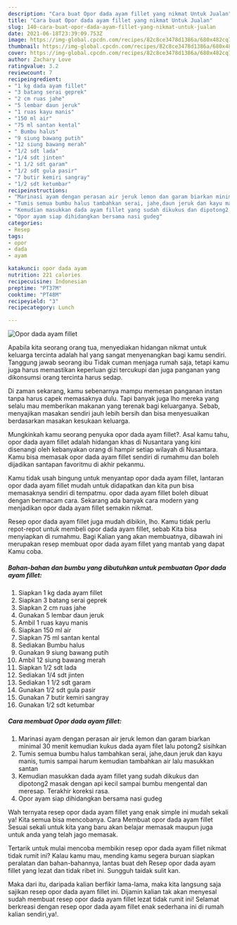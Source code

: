 ```yaml
---
description: "Cara buat Opor dada ayam fillet yang nikmat Untuk Jualan"
title: "Cara buat Opor dada ayam fillet yang nikmat Untuk Jualan"
slug: 140-cara-buat-opor-dada-ayam-fillet-yang-nikmat-untuk-jualan
date: 2021-06-18T23:39:09.753Z
image: https://img-global.cpcdn.com/recipes/82c8ce3478d1386a/680x482cq70/opor-dada-ayam-fillet-foto-resep-utama.jpg
thumbnail: https://img-global.cpcdn.com/recipes/82c8ce3478d1386a/680x482cq70/opor-dada-ayam-fillet-foto-resep-utama.jpg
cover: https://img-global.cpcdn.com/recipes/82c8ce3478d1386a/680x482cq70/opor-dada-ayam-fillet-foto-resep-utama.jpg
author: Zachary Love
ratingvalue: 3.2
reviewcount: 7
recipeingredient:
- "1 kg dada ayam fillet"
- "3 batang serai geprek"
- "2 cm ruas jahe"
- "5 lembar daun jeruk"
- "1 ruas kayu manis"
- "150 ml air"
- "75 ml santan kental"
- " Bumbu halus"
- "9 siung bawang putih"
- "12 siung bawang merah"
- "1/2 sdt lada"
- "1/4 sdt jinten"
- "1 1/2 sdt garam"
- "1/2 sdt gula pasir"
- "7 butir kemiri sangray"
- "1/2 sdt ketumbar"
recipeinstructions:
- "Marinasi ayam dengan perasan air jeruk lemon dan garam biarkan minimal 30 menit kemudian kukus dada ayam filet lalu potong2 sisihkan"
- "Tumis semua bumbu halus tambahkan serai, jahe,daun jeruk dan kayu manis, tumis sampai harum kemudian tambahkan air lalu masukkan santan"
- "Kemudian masukkan dada ayam fillet yang sudah dikukus dan dipotong2 masak dengan api kecil sampai bumbu mengental dan meresap. Terakhir koreksi rasa."
- "Opor ayam siap dihidangkan bersama nasi gudeg"
categories:
- Resep
tags:
- opor
- dada
- ayam

katakunci: opor dada ayam 
nutrition: 221 calories
recipecuisine: Indonesian
preptime: "PT37M"
cooktime: "PT48M"
recipeyield: "3"
recipecategory: Lunch

---
```



![Opor dada ayam fillet](https://img-global.cpcdn.com/recipes/82c8ce3478d1386a/680x482cq70/opor-dada-ayam-fillet-foto-resep-utama.jpg)

Apabila kita seorang orang tua, menyediakan hidangan nikmat untuk keluarga tercinta adalah hal yang sangat menyenangkan bagi kamu sendiri. Tanggung jawab seorang ibu Tidak cuman menjaga rumah saja, tetapi kamu juga harus memastikan keperluan gizi tercukupi dan juga panganan yang dikonsumsi orang tercinta harus sedap.

Di zaman  sekarang, kamu sebenarnya mampu memesan panganan instan tanpa harus capek memasaknya dulu. Tapi banyak juga lho mereka yang selalu mau memberikan makanan yang terenak bagi keluarganya. Sebab, menyajikan masakan sendiri jauh lebih bersih dan bisa menyesuaikan berdasarkan masakan kesukaan keluarga. 



Mungkinkah kamu seorang penyuka opor dada ayam fillet?. Asal kamu tahu, opor dada ayam fillet adalah hidangan khas di Nusantara yang kini disenangi oleh kebanyakan orang di hampir setiap wilayah di Nusantara. Kamu bisa memasak opor dada ayam fillet sendiri di rumahmu dan boleh dijadikan santapan favoritmu di akhir pekanmu.

Kamu tidak usah bingung untuk menyantap opor dada ayam fillet, lantaran opor dada ayam fillet mudah untuk didapatkan dan kita pun bisa memasaknya sendiri di tempatmu. opor dada ayam fillet boleh dibuat dengan bermacam cara. Sekarang ada banyak cara modern yang menjadikan opor dada ayam fillet semakin nikmat.

Resep opor dada ayam fillet juga mudah dibikin, lho. Kamu tidak perlu repot-repot untuk membeli opor dada ayam fillet, sebab Kita bisa menyiapkan di rumahmu. Bagi Kalian yang akan membuatnya, dibawah ini merupakan resep membuat opor dada ayam fillet yang mantab yang dapat Kamu coba.

<!--inarticleads1-->

##### Bahan-bahan dan bumbu yang dibutuhkan untuk pembuatan Opor dada ayam fillet:

1. Siapkan 1 kg dada ayam fillet
1. Siapkan 3 batang serai geprek
1. Siapkan 2 cm ruas jahe
1. Gunakan 5 lembar daun jeruk
1. Ambil 1 ruas kayu manis
1. Siapkan 150 ml air
1. Siapkan 75 ml santan kental
1. Sediakan  Bumbu halus
1. Gunakan 9 siung bawang putih
1. Ambil 12 siung bawang merah
1. Siapkan 1/2 sdt lada
1. Sediakan 1/4 sdt jinten
1. Sediakan 1 1/2 sdt garam
1. Gunakan 1/2 sdt gula pasir
1. Gunakan 7 butir kemiri sangray
1. Gunakan 1/2 sdt ketumbar




<!--inarticleads2-->

##### Cara membuat Opor dada ayam fillet:

1. Marinasi ayam dengan perasan air jeruk lemon dan garam biarkan minimal 30 menit kemudian kukus dada ayam filet lalu potong2 sisihkan
1. Tumis semua bumbu halus tambahkan serai, jahe,daun jeruk dan kayu manis, tumis sampai harum kemudian tambahkan air lalu masukkan santan
1. Kemudian masukkan dada ayam fillet yang sudah dikukus dan dipotong2 masak dengan api kecil sampai bumbu mengental dan meresap. Terakhir koreksi rasa.
1. Opor ayam siap dihidangkan bersama nasi gudeg




Wah ternyata resep opor dada ayam fillet yang enak simple ini mudah sekali ya! Kita semua bisa mencobanya. Cara Membuat opor dada ayam fillet Sesuai sekali untuk kita yang baru akan belajar memasak maupun juga untuk anda yang telah jago memasak.

Tertarik untuk mulai mencoba membikin resep opor dada ayam fillet nikmat tidak rumit ini? Kalau kamu mau, mending kamu segera buruan siapkan peralatan dan bahan-bahannya, lantas buat deh Resep opor dada ayam fillet yang lezat dan tidak ribet ini. Sungguh taidak sulit kan. 

Maka dari itu, daripada kalian berfikir lama-lama, maka kita langsung saja sajikan resep opor dada ayam fillet ini. Dijamin kalian tak akan menyesal sudah membuat resep opor dada ayam fillet lezat tidak rumit ini! Selamat berkreasi dengan resep opor dada ayam fillet enak sederhana ini di rumah kalian sendiri,ya!.


